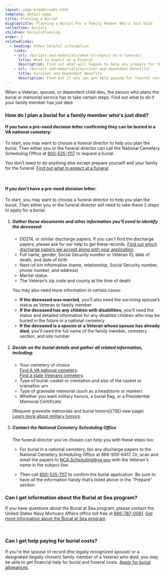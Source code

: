 ```yaml
---
layout: page-breadcrumbs.html
template: detail-page
title: Planning a Burial
displaytitle: Planning a Burial For a Family Member Who's Just Died
collection: burials
children: burialsPlanning
order: 2
relatedlinks:
  - heading: Other helpful information
    links:
    - url: /burials-and-memorials/what-to-expect-at-a-funeral/
      title: What to Expect at a Funeral
      description: Find out what will happen to help you prepare for this day.
    - url: /burials-and-memorials/survivor-and-dependent-benefits/
      title: Survivor and Dependent Benefits
      description: Find out if you can get help paying for funeral costs or tax-free monetary benefits.  
---
```


<div class="va-introtext">

When a Veteran, spouse, or dependent child dies, the person who plans the burial or memorial service has to take certain steps. Find out  what to do if your family member has just died. 

</div>

### How do I plan a burial for a family member who's just died?

#### If you have a pre-need decision letter confirming they can be buried in a VA national cemetery:

To start, you may want to choose a funeral director to help you plan the burial. Then either you or the funeral director can call the National Cemetery Scheduling Office at <a href="tel:+18005351117">800-535-1117</a> to request a burial.

You don’t need to do anything else except prepare yourself and your family for the funeral. [Find out what to expect at a funeral](/burials-and-memorials/what-to-expect-at-a-funeral/). 

<br>

#### If you don't have a pre-need decision letter:

To start, you may want to choose a funeral director to help you plan the burial. Then either you or the funeral director will need to take these 2 steps to apply for a burial.

<ol class="process">
<li class="process-step list-one">

##### Gather these documents and other information you'll need to identify the deceased:

 - DD214, or similar discharge papers. If you can't find the discharge papers, please ask for our help to get these records. [Find out which discharge papers we accept along with your application](http://www.cem.va.gov/CEM/hmm/discharge_documents.asp). 
 - Full name, gender, Social Security number or Veteran ID, date of death, and date of birth
 - Next-of-kin information (name, relationship, Social Security number, phone number, and address)
 - Marital status
 - The Veteran’s zip code and county at the time of death

You may also need more information in certain cases:

- **If the deceased was married**, you'll also need the surviving spouse’s status as Veteran or family member
- **If the deceased has any children with disabilities**, you'll need the status and detailed information for any disabled children who may be buried in the future in a national cemetery
- **If the deceased is a spouse or a Veteran whose spouse has already died**, you'll need the full name of the family member, cemetery section, and site number
 
 </li>
 
 <li class="process-step list-two">

##### Decide on the burial details and gather all related information, including:

 - Your cemetery of choice <br />
 [Find A VA national cemetery](/facilities/).<br />
 [Find a state Veterans cemetery](https://www.cem.va.gov/grants/veterans_cemeteries.asp).   
 - Type of burial: casket or cremation and size of the casket or cremation urn
 - Type of gravesite memorial (such as a headstone or marker)
 - Whether you want military honors, a burial flag, or a Presidential Memorial Certificate
 
 [Request gravesite memorials and burial honors](TBD new page)<br/>
 [Learn more about military honors](https://www.dmdc.osd.mil/mfh/getLinks.do?tab=Services).<br/>
 
</li>

<li class="process-step list-three">

##### Contact the National Cemetery Scheduling Office

The funeral director you've chosen can help you with these steps too:

 - For burial in a national cemetery, fax any discharge papers to the National Cemetery Scheduling Office at 866-900-6417. Or, scan and email the papers to [NCA.Scheduling@va.gov](mailto:NCA.Scheduling@va.gov) with the Veteran's name in the subject line. 

 - Then call <a href="tel:+18005351117">800-535-1117</a> to confirm the burial application. Be sure to have all the information handy that’s listed above in the "Prepare" section. 

</li>
</ol>

### Can I get information about the Burial at Sea program?

If you have questions about the Burial at Sea program, please contact the United States Navy Mortuary Affairs office toll free at <a href="tel:+18667870081">866-787-0081</a>. [Get more information about the Burial at Sea program](http://www.navy.mil/navydata/nav_legacy.asp?id=204).

<br>

### Can I get help paying for burial costs?

If you're the spouse of record (the legally recognized spouse) or a designated (legally chosen) family member of a Veteran who died, you may be able to get financial help for burial and funeral costs. [Apply for burial allowances](https://www.vets.gov/burials-and-memorials/survivor-and-dependent-benefits/burial-costs/).

